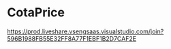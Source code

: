 # CotaPrice
https://prod.liveshare.vsengsaas.visualstudio.com/join?596B1988FB55E32FF8A77F1EBF1B2D7CAF2E
